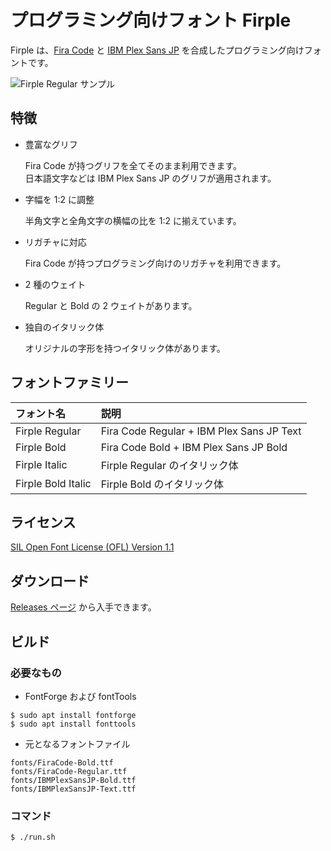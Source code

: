 # プログラミング向けフォント Firple

Firple は、[Fira Code](https://github.com/tonsky/FiraCode) と [IBM Plex Sans JP](https://github.com/IBM/plex) を合成したプログラミング向けフォントです。

![Firple Regular サンプル](https://github.com/negset/Firple/raw/images/sample.png)

## 特徴

- 豊富なグリフ

  Fira Code が持つグリフを全てそのまま利用できます。  
  日本語文字などは IBM Plex Sans JP のグリフが適用されます。

- 字幅を 1:2 に調整

  半角文字と全角文字の横幅の比を 1:2 に揃えています。

- リガチャに対応

  Fira Code が持つプログラミング向けのリガチャを利用できます。

- 2 種のウェイト

  Regular と Bold の 2 ウェイトがあります。

- 独自のイタリック体

  オリジナルの字形を持つイタリック体があります。

## フォントファミリー

フォント名    |説明
:-------------|:----------------------------------------
Firple Regular    |Fira Code Regular + IBM Plex Sans JP Text
Firple Bold       |Fira Code Bold + IBM Plex Sans JP Bold
Firple Italic     |Firple Regular のイタリック体
Firple Bold Italic|Firple Bold のイタリック体

## ライセンス

[SIL Open Font License (OFL) Version 1.1](https://github.com/negset/Firple/blob/master/LICENSE.txt)

## ダウンロード

[Releases ページ](https://github.com/negset/Firple/releases) から入手できます。

## ビルド

### 必要なもの

- FontForge および fontTools

```
$ sudo apt install fontforge
$ sudo apt install fonttools
```

- 元となるフォントファイル

```
fonts/FiraCode-Bold.ttf
fonts/FiraCode-Regular.ttf
fonts/IBMPlexSansJP-Bold.ttf
fonts/IBMPlexSansJP-Text.ttf
```

### コマンド

```
$ ./run.sh
```